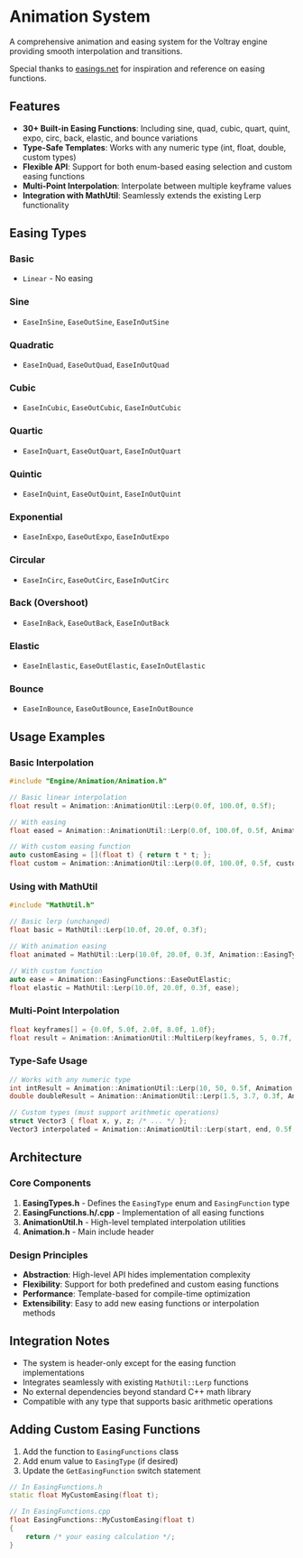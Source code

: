 # Animation System

A comprehensive animation and easing system for the Voltray engine providing smooth interpolation and transitions.

Special thanks to [easings.net](https://easings.net/) for inspiration and reference on easing functions.

## Features

- **30+ Built-in Easing Functions**: Including sine, quad, cubic, quart, quint, expo, circ, back, elastic, and bounce variations
- **Type-Safe Templates**: Works with any numeric type (int, float, double, custom types)
- **Flexible API**: Support for both enum-based easing selection and custom easing functions
- **Multi-Point Interpolation**: Interpolate between multiple keyframe values
- **Integration with MathUtil**: Seamlessly extends the existing Lerp functionality

## Easing Types

### Basic
- `Linear` - No easing

### Sine
- `EaseInSine`, `EaseOutSine`, `EaseInOutSine`

### Quadratic
- `EaseInQuad`, `EaseOutQuad`, `EaseInOutQuad`

### Cubic
- `EaseInCubic`, `EaseOutCubic`, `EaseInOutCubic`

### Quartic
- `EaseInQuart`, `EaseOutQuart`, `EaseInOutQuart`

### Quintic
- `EaseInQuint`, `EaseOutQuint`, `EaseInOutQuint`

### Exponential
- `EaseInExpo`, `EaseOutExpo`, `EaseInOutExpo`

### Circular
- `EaseInCirc`, `EaseOutCirc`, `EaseInOutCirc`

### Back (Overshoot)
- `EaseInBack`, `EaseOutBack`, `EaseInOutBack`

### Elastic
- `EaseInElastic`, `EaseOutElastic`, `EaseInOutElastic`

### Bounce
- `EaseInBounce`, `EaseOutBounce`, `EaseInOutBounce`

## Usage Examples

### Basic Interpolation

```cpp
#include "Engine/Animation/Animation.h"

// Basic linear interpolation
float result = Animation::AnimationUtil::Lerp(0.0f, 100.0f, 0.5f);

// With easing
float eased = Animation::AnimationUtil::Lerp(0.0f, 100.0f, 0.5f, Animation::EasingType::EaseOutBounce);

// With custom easing function
auto customEasing = [](float t) { return t * t; };
float custom = Animation::AnimationUtil::Lerp(0.0f, 100.0f, 0.5f, customEasing);
```

### Using with MathUtil

```cpp
#include "MathUtil.h"

// Basic lerp (unchanged)
float basic = MathUtil::Lerp(10.0f, 20.0f, 0.3f);

// With animation easing
float animated = MathUtil::Lerp(10.0f, 20.0f, 0.3f, Animation::EasingType::EaseInOutQuad);

// With custom function
auto ease = Animation::EasingFunctions::EaseOutElastic;
float elastic = MathUtil::Lerp(10.0f, 20.0f, 0.3f, ease);
```

### Multi-Point Interpolation

```cpp
float keyframes[] = {0.0f, 5.0f, 2.0f, 8.0f, 1.0f};
float result = Animation::AnimationUtil::MultiLerp(keyframes, 5, 0.7f, Animation::EasingType::EaseInOutSine);
```

### Type-Safe Usage

```cpp
// Works with any numeric type
int intResult = Animation::AnimationUtil::Lerp(10, 50, 0.5f, Animation::EasingType::Linear);
double doubleResult = Animation::AnimationUtil::Lerp(1.5, 3.7, 0.3f, Animation::EasingType::EaseOutBounce);

// Custom types (must support arithmetic operations)
struct Vector3 { float x, y, z; /* ... */ };
Vector3 interpolated = Animation::AnimationUtil::Lerp(start, end, 0.5f, Animation::EasingType::EaseInQuad);
```

## Architecture

### Core Components

1. **EasingTypes.h** - Defines the `EasingType` enum and `EasingFunction` type
2. **EasingFunctions.h/.cpp** - Implementation of all easing functions
3. **AnimationUtil.h** - High-level templated interpolation utilities
4. **Animation.h** - Main include header

### Design Principles

- **Abstraction**: High-level API hides implementation complexity
- **Flexibility**: Support for both predefined and custom easing functions
- **Performance**: Template-based for compile-time optimization
- **Extensibility**: Easy to add new easing functions or interpolation methods

## Integration Notes

- The system is header-only except for the easing function implementations
- Integrates seamlessly with existing `MathUtil::Lerp` functions
- No external dependencies beyond standard C++ math library
- Compatible with any type that supports basic arithmetic operations

## Adding Custom Easing Functions

1. Add the function to `EasingFunctions` class
2. Add enum value to `EasingType` (if desired)
3. Update the `GetEasingFunction` switch statement

```cpp
// In EasingFunctions.h
static float MyCustomEasing(float t);

// In EasingFunctions.cpp
float EasingFunctions::MyCustomEasing(float t)
{
    return /* your easing calculation */;
}
```
